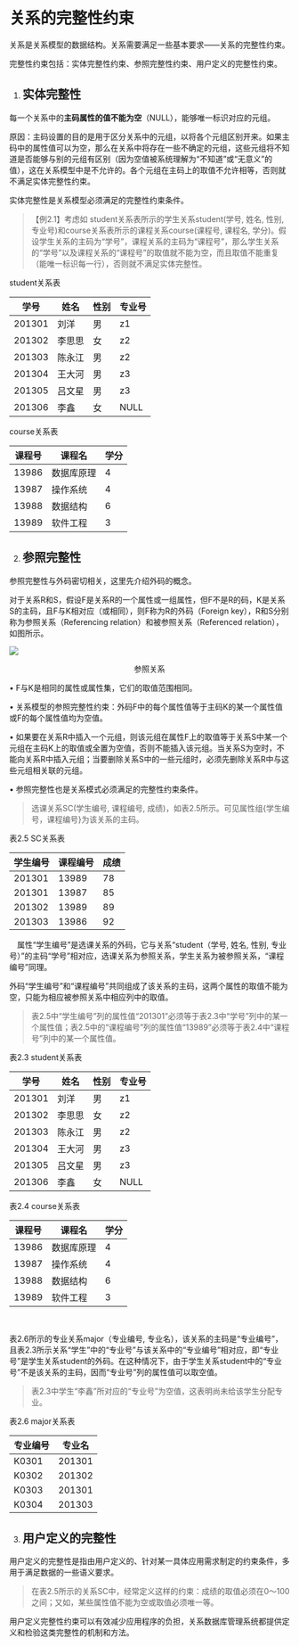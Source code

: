 #  关系的完整性约束

关系是关系模型的数据结构。关系需要满足一些基本要求——关系的完整性约束。

 完整性约束包括：实体完整性约束、参照完整性约束、用户定义的完整性约束。

 

 

1. ## 实体完整性

每一个关系中的**主码属性的值不能为空**（NULL），能够唯一标识对应的元组。

原因：主码设置的目的是用于区分关系中的元组，以将各个元组区别开来。如果主码中的属性值可以为空，那么在关系中将存在一些不确定的元组，这些元组将不知道是否能够与别的元组有区别（因为空值被系统理解为“不知道”或“无意义”的值），这在关系模型中是不允许的。各个元组在主码上的取值不允许相等，否则就不满足实体完整性约束。

实体完整性是关系模型必须满足的完整性约束条件。

 

> 【例2.1】考虑如 student关系表所示的学生关系student(学号, 姓名, 性别, 专业号)和course关系表所示的课程关系course(课程号, 课程名, 学分)。假设学生关系的主码为“学号”，课程关系的主码为“课程号”，那么学生关系的“学号”以及课程关系的“课程号”的取值就不能为空，而且取值不能重复（能唯一标识每一行），否则就不满足实体完整性。

student关系表

| 学号   | 姓名   | 性别 | 专业号 |
| ------ | ------ | ---- | ------ |
| 201301 | 刘洋   | 男   | z1     |
| 201302 | 李思思 | 女   | z2     |
| 201303 | 陈永江 | 男   | z2     |
| 201304 | 王大河 | 男   | z3     |
| 201305 | 吕文星 | 男   | z3     |
| 201306 | 李鑫   | 女   | NULL   |

course关系表

| 课程号 | 课程名     | 学分 |
| ------ | ---------- | ---- |
| 13986  | 数据库原理 | 4    |
| 13987  | 操作系统   | 4    |
| 13988  | 数据结构   | 6    |
| 13989  | 软件工程   | 3    |



 

 

2. ## 参照完整性

参照完整性与外码密切相关，这里先介绍外码的概念。

对于关系R和S，假设F是关系R的一个属性或一组属性，但F不是R的码，K是关系S的主码，且F与K相对应（或相同），则F称为R的外码（Foreign key），R和S分别称为参照关系（Referencing relation）和被参照关系（Referenced relation），如图所示。

![](https://raw.githubusercontent.com/ZanderZhao/images/master/img2019/20191118010253.png)

<center>参照关系 </center>

 

 

•         F与K是相同的属性或属性集，它们的取值范围相同。

•         关系模型的参照完整性约束：外码F中的每个属性值等于主码K的某一个属性值或F的每个属性值均为空值。

•         如果要在关系R中插入一个元组，则该元组在属性F上的取值等于关系S中某一个元组在主码K上的取值或全置为空值，否则不能插入该元组。当关系S为空时，不能向关系R中插入元组；当要删除关系S中的一些元组时，必须先删除关系R中与这些元组相关联的元组。

•         参照完整性也是关系模式必须满足的完整性约束条件。

 

 

>选课关系SC(学生编号, 课程编号, 成绩)，如表2.5所示。可见属性组{学生编号，课程编号}为该关系的主码。

 表2.5 SC关系表

| 学生编号 | 课程编号 | 成绩 |
| -------- | -------- | ---- |
| 201301   | 13989    | 78   |
| 201301   | 13987    | 85   |
| 201302   | 13989    | 89   |
| 201303   | 13986    | 92   |

 　属性“学生编号”是选课关系的外码，它与关系“student（学号, 姓名, 性别, 专业号）”的主码“学号”相对应，选课关系为参照关系，学生关系为被参照关系，“课程编号”同理。

​      外码“学生编号”和“课程编号”共同组成了该关系的主码，这两个属性的取值不能为空，只能为相应被参照关系中相应列中的取值。

> 表2.5中“学生编号”列的属性值“201301”必须等于表2.3中“学号”列中的某一个属性值；表2.5中的“课程编号”列的属性值“13989”必须等于表2.4中“课程号”列中的某一个属性值。

 表2.3 student关系表

| 学号   | 姓名   | 性别 | 专业号 |
| ------ | ------ | ---- | ------ |
| 201301 | 刘洋   | 男   | z1     |
| 201302 | 李思思 | 女   | z2     |
| 201303 | 陈永江 | 男   | z2     |
| 201304 | 王大河 | 男   | z3     |
| 201305 | 吕文星 | 男   | z3     |
| 201306 | 李鑫   | 女   | NULL   |

表2.4 course关系表

| 课程号 | 课程名     | 学分 |
| ------ | ---------- | ---- |
| 13986  | 数据库原理 | 4    |
| 13987  | 操作系统   | 4    |
| 13988  | 数据结构   | 6    |
| 13989  | 软件工程   | 3    |

​         

表2.6所示的专业关系major（专业编号, 专业名），该关系的主码是“专业编号”，且表2.3所示关系“学生”中的“专业号”与该关系中的“专业编号”相对应，即“专业号”是学生关系student的外码。在这种情况下，由于学生关系student中的“专业号”不是该关系的主码，因而“专业号”列的属性值可以取空值。

> 表2.3中学生“李鑫”所对应的“专业号”为空值，这表明尚未给该学生分配专业。

表2.6 major关系表

| 专业编号 | 专业名 |
| -------- | ------ |
| K0301    | 201301 |
| K0302    | 201302 |
| K0303    | 201301 |
| K0304    | 201303 |



 

3. ## 用户定义的完整性

用户定义的完整性是指由用户定义的、针对某一具体应用需求制定的约束条件，多用于满足数据的一些语义要求。

> 在表2.5所示的关系SC中，经常定义这样的约束：成绩的取值必须在0～100之间；又如，某些属性值不能为空或取值必须唯一等。

用户定义完整性约束可以有效减少应用程序的负担，关系数据库管理系统都提供定义和检验这类完整性的机制和方法。

 

 